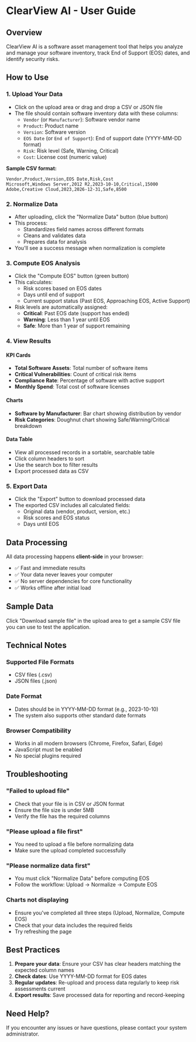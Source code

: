 # ClearView AI - User Guide

## Overview
ClearView AI is a software asset management tool that helps you analyze and manage your software inventory, track End of Support (EOS) dates, and identify security risks.

## How to Use

### 1. Upload Your Data
- Click on the upload area or drag and drop a CSV or JSON file
- The file should contain software inventory data with these columns:
  - `Vendor` (or `Manufacturer`): Software vendor name
  - `Product`: Product name
  - `Version`: Software version
  - `EOS Date` (or `End of Support`): End of support date (YYYY-MM-DD format)
  - `Risk`: Risk level (Safe, Warning, Critical)
  - `Cost`: License cost (numeric value)

**Sample CSV format:**
```csv
Vendor,Product,Version,EOS Date,Risk,Cost
Microsoft,Windows Server,2012 R2,2023-10-10,Critical,15000
Adobe,Creative Cloud,2023,2026-12-31,Safe,8500
```

### 2. Normalize Data
- After uploading, click the "Normalize Data" button (blue button)
- This process:
  - Standardizes field names across different formats
  - Cleans and validates data
  - Prepares data for analysis
- You'll see a success message when normalization is complete

### 3. Compute EOS Analysis
- Click the "Compute EOS" button (green button)
- This calculates:
  - Risk scores based on EOS dates
  - Days until end of support
  - Current support status (Past EOS, Approaching EOS, Active Support)
- Risk levels are automatically assigned:
  - **Critical**: Past EOS date (support has ended)
  - **Warning**: Less than 1 year until EOS
  - **Safe**: More than 1 year of support remaining

### 4. View Results

#### KPI Cards
- **Total Software Assets**: Total number of software items
- **Critical Vulnerabilities**: Count of critical risk items
- **Compliance Rate**: Percentage of software with active support
- **Monthly Spend**: Total cost of software licenses

#### Charts
- **Software by Manufacturer**: Bar chart showing distribution by vendor
- **Risk Categories**: Doughnut chart showing Safe/Warning/Critical breakdown

#### Data Table
- View all processed records in a sortable, searchable table
- Click column headers to sort
- Use the search box to filter results
- Export processed data as CSV

### 5. Export Data
- Click the "Export" button to download processed data
- The exported CSV includes all calculated fields:
  - Original data (vendor, product, version, etc.)
  - Risk scores and EOS status
  - Days until EOS

## Data Processing

All data processing happens **client-side** in your browser:
- ✅ Fast and immediate results
- ✅ Your data never leaves your computer
- ✅ No server dependencies for core functionality
- ✅ Works offline after initial load

## Sample Data

Click "Download sample file" in the upload area to get a sample CSV file you can use to test the application.

## Technical Notes

### Supported File Formats
- CSV files (.csv)
- JSON files (.json)

### Date Format
- Dates should be in YYYY-MM-DD format (e.g., 2023-10-10)
- The system also supports other standard date formats

### Browser Compatibility
- Works in all modern browsers (Chrome, Firefox, Safari, Edge)
- JavaScript must be enabled
- No special plugins required

## Troubleshooting

### "Failed to upload file"
- Check that your file is in CSV or JSON format
- Ensure the file size is under 5MB
- Verify the file has the required columns

### "Please upload a file first"
- You need to upload a file before normalizing data
- Make sure the upload completed successfully

### "Please normalize data first"
- You must click "Normalize Data" before computing EOS
- Follow the workflow: Upload → Normalize → Compute EOS

### Charts not displaying
- Ensure you've completed all three steps (Upload, Normalize, Compute EOS)
- Check that your data includes the required fields
- Try refreshing the page

## Best Practices

1. **Prepare your data**: Ensure your CSV has clear headers matching the expected column names
2. **Check dates**: Use YYYY-MM-DD format for EOS dates
3. **Regular updates**: Re-upload and process data regularly to keep risk assessments current
4. **Export results**: Save processed data for reporting and record-keeping

## Need Help?

If you encounter any issues or have questions, please contact your system administrator.


